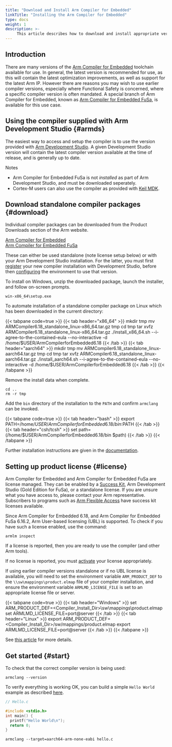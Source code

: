 ```yaml
---
title: "Download and Install Arm Compiler for Embedded"
linkTitle: "Installing the Arm Compiler for Embedded"
type: docs
weight: 1
description: >-
     This article describes how to download and install appropriate versions of the Arm Compiler for Embedded and Arm Compiler for Embedded FuSa
---
```


## Introduction

There are many versions of the [Arm Compiler for Embedded](https://developer.arm.com/Tools%20and%20Software/Arm%20Compiler%20for%20Embedded) toolchain available for use. In general, the latest version is recommended for use, as this will contain the latest optimization improvements, as well as support for the latest Arm IP. However there are reasons you may wish to use earlier compiler versions, especially where Functional Safety is concerned, where a specific compiler version is often mandated. A special branch of Arm Compiler for Embedded, known as [Arm Compiler for Embedded FuSa](https://developer.arm.com/downloads/-/arm-compiler-for-functional-safety), is available for this use case.

## Using the compiler supplied with Arm Development Studio {#armds}

The easiest way to access and setup the compiler is to use the version provided with [Arm Development Studio](https://developer.arm.com/Tools%20and%20Software/Arm%20Development%20Studio). A given Development Studio version will contain the latest compiler version available at the time of release, and is generally up to date.

Notes
- Arm Compiler for Embedded FuSa is not _installed_ as part of Arm Development Studio, and must be downloaded seperately.
- Cortex-M users can also use the compiler as provided with [Keil MDK](https://www2.keil.com/mdk5).

## Download standalone compiler packages {#download}

Individual compiler packages can be downloaded from the Product Downloads section of the Arm website.

[Arm Compiler for Embedded](https://developer.arm.com/downloads/-/arm-compiler-for-embedded)\
[Arm Compiler for Embedded FuSa](https://developer.arm.com/downloads/-/arm-compiler-for-functional-safety)

These can either be used standalone (note license setup below) or with your Arm Development Studio installation. For the latter, you must first [register](https://developer.arm.com/documentation/101469/latest/Installing-and-configuring-Arm-Development-Studio/Register-a-compiler-toolchain) your new compiler installation with Development Studio, before then [configuring](https://developer.arm.com/documentation/101469/latest/Installing-and-configuring-Arm-Development-Studio/Register-a-compiler-toolchain/Configure-a-compiler-toolchain-for-the-Arm-DS-command-prompt) the environment to use that version.

To install on Windows, unzip the downloaded package, launch the installer, and follow on-screen prompts.
```console
win-x86_64\setup.exe
```

To automate installation of a standalone compiler package on Linux which has been downloaded in the current directory:

{{< tabpane code=true >}}
  {{< tab header="x86_64" >}}
mkdir tmp
mv ARMCompiler6.18_standalone_linux-x86_64.tar.gz tmp
cd tmp
tar xvfz ARMCompiler6.18_standalone_linux-x86_64.tar.gz
./install_x86_64.sh --i-agree-to-the-contained-eula --no-interactive -d /home/$USER/ArmCompilerforEmbedded6.18
{{< /tab >}}
{{< tab header="aarch64" >}}
mkdir tmp
mv ARMCompiler6.18_standalone_linux-aarch64.tar.gz tmp
cd tmp
tar xvfz ARMCompiler6.18_standalone_linux-aarch64.tar.gz
./install_aarch64.sh --i-agree-to-the-contained-eula --no-interactive -d /home/$USER/ArmCompilerforEmbedded6.18
{{< /tab >}}
{{< /tabpane >}}

Remove the install data when complete.

```console
cd ..
rm -r tmp
```
Add the `bin` directory of the installation to the `PATH` and confirm `armclang` can be invoked.

{{< tabpane code=true >}}
  {{< tab header="bash" >}}
export PATH=/home/$USER/ArmCompilerforEmbedded6.18/bin:$PATH
{{< /tab >}}
  {{< tab header="csh/tcsh" >}}
set path=(/home/$USER/ArmCompilerforEmbedded6.18/bin $path)
{{< /tab >}}
{{< /tabpane >}}

Further installation instructions are given in the [documentation](https://developer.arm.com/documentation/100748/latest/Getting-Started/Installing-Arm-Compiler-for-Embedded).

## Setting up product license {#license}

Arm Compiler for Embedded and Arm Compiler for Embedded FuSa are license managed. They can be enabled by a [Success Kit](https://www.arm.com/products/development-tools/success-kits), Arm Development Studio (Gold Edition for FuSa), or a standalone license. If you are unsure what you have access to, please contact your Arm representative. Subscribers to programs such as [Arm Flexible Access](https://www.arm.com/products/flexible-access) have success kit licenses available.

Since Arm Compiler for Embedded 6.18, and Arm Compiler for Embedded FuSa 6.16.2, Arm User-based licensing (UBL) is supported. To check if you have such a license enabled, use the command:
```console
armlm inspect
```
If a license is reported, then you are ready to use the compiler (and other Arm tools).

If no license is reported, you must [activate](https://developer.arm.com/documentation/102516/latest/Using-user-based-licensing) your license appropriately.

If using earlier compiler versions standalone or if no UBL license is available, you will need to set the environment variable `ARM_PRODUCT_DEF` to the `\\sw\mappings\product.elmap` file of your compiler installation, and ensure the environment variable `ARMLMD_LICENSE_FILE` is set to an appropriate license file or server.

{{< tabpane code=true >}}
  {{< tab header="Windows" >}}
set ARM_PRODUCT_DEF=<Compiler_Install_Dir>\sw\mappings\product.elmap
set ARMLMD_LICENSE_FILE=port@server
{{< /tab >}}
  {{< tab header="Linux" >}}
export ARM_PRODUCT_DEF=<Compiler_Install_Dir>/sw/mappings/product.elmap
export ARMLMD_LICENSE_FILE=port@server
{{< /tab >}}
{{< /tabpane >}}


See [this article](https://developer.arm.com/documentation/ka004977/latest) for more details.

## Get started {#start}

To check that the correct compiler version is being used:

```console
armclang --version
```

To verify everything is working OK, you can build a simple `Hello World` example as described [here](https://developer.arm.com/documentation/100748/latest/Getting-Started/Compiling-a-Hello-World-example).

```C
// Hello.c

#include <stdio.h>
int main() {
  printf("Hello World\n");
  return 0;
}
```
```console
armclang --target=aarch64-arm-none-eabi hello.c
```